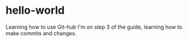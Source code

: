# hello-world
Learning how to use Git-hub
I'm on step 3 of the guide, learning how to make commits and changes.
